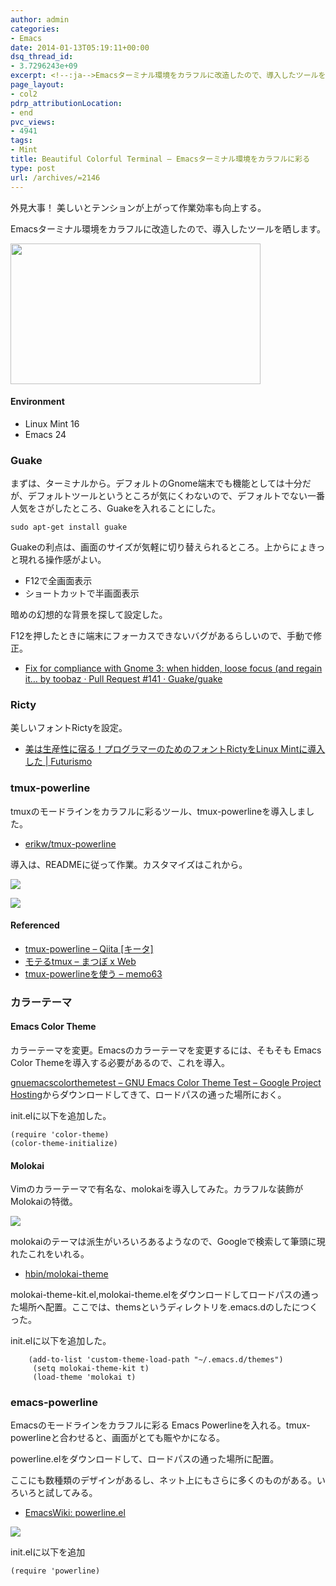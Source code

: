 ```yaml
---
author: admin
categories:
- Emacs
date: 2014-01-13T05:19:11+00:00
dsq_thread_id:
- 3.7296243e+09
excerpt: <!--:ja-->Emacsターミナル環境をカラフルに改造したので、導入したツールを晒します<!--:-->
page_layout:
- col2
pdrp_attributionLocation:
- end
pvc_views:
- 4941
tags:
- Mint
title: Beautiful Colorful Terminal – Emacsターミナル環境をカラフルに彩る
type: post
url: /archives/=2146
---
```


外見大事！ 美しいとテンションが上がって作業効率も向上する。

Emacsターミナル環境をカラフルに改造したので、導入したツールを晒します。

[<img src="https://lh5.googleusercontent.com/-6douzga2p7s/UtN1WsJz3pI/AAAAAAAAA-0/IWMgJ15qh7I/s400/beautiful_terminal.png" height="225" width="400" />][1]

#### Environment

  * Linux Mint 16
  * Emacs 24

### Guake

まずは、ターミナルから。デフォルトのGnome端末でも機能としては十分だが、デフォルトツールというところが気にくわないので、デフォルトでない一番人気をさがしたところ、Guakeを入れることにした。

    sudo apt-get install guake
    

Guakeの利点は、画面のサイズが気軽に切り替えられるところ。上からにょきっと現れる操作感がよい。

  * F12で全画面表示
  * ショートカットで半画面表示

暗めの幻想的な背景を探して設定した。

F12を押したときに端末にフォーカスできないバグがあるらしいので、手動で修正。

  * [Fix for compliance with Gnome 3: when hidden, loose focus (and regain it&#8230; by toobaz · Pull Request #141 · Guake/guake][2]

### Ricty

美しいフォントRictyを設定。

  * [美は生産性に宿る！プログラマーのためのフォントRictyをLinux Mintに導入した | Futurismo][3]

### tmux-powerline

tmuxのモードラインをカラフルに彩るツール、tmux-powerlineを導入しました。

  * [erikw/tmux-powerline][4]

導入は、READMEに従って作業。カスタマイズはこれから。

![][5]
  

  
![][6]

#### Referenced

  * [tmux-powerline &#8211; Qiita [キータ]][7]
  * [モテるtmux &#8211; まつぼ x Web][8]
  * [tmux-powerlineを使う &#8211; memo63][9]

### カラーテーマ

#### Emacs Color Theme

カラーテーマを変更。Emacsのカラーテーマを変更するには、そもそも Emacs Color Themeを導入する必要があるので、これを導入。

[gnuemacscolorthemetest &#8211; GNU Emacs Color Theme Test &#8211; Google Project Hosting][10]からダウンロードしてきて、ロードパスの通った場所におく。

init.elに以下を追加した。

    (require 'color-theme)
    (color-theme-initialize)
    

#### Molokai

Vimのカラーテーマで有名な、molokaiを導入してみた。カラフルな装飾がMolokaiの特徴。

![][11]

molokaiのテーマは派生がいろいろあるようなので、Googleで検索して筆頭に現れたこれをいれる。

  * [hbin/molokai-theme][12]

molokai-theme-kit.el,molokai-theme.elをダウンロードしてロードパスの通った場所へ配置。ここでは、themsというディレクトリを.emacs.dのしたにつくった。

init.elに以下を追加した。

    
        (add-to-list 'custom-theme-load-path "~/.emacs.d/themes")
         (setq molokai-theme-kit t)
         (load-theme 'molokai t)

### emacs-powerline

Emacsのモードラインをカラフルに彩る Emacs Powerlineを入れる。tmux-powerlineと合わせると、画面がとても賑やかになる。

powerline.elをダウンロードして、ロードパスの通った場所に配置。

ここにも数種類のデザインがあるし、ネット上にもさらに多くのものがある。いろいろと試してみる。

  * [EmacsWiki: powerline.el][13]

![][14]

init.elに以下を追加

    (require 'powerline)

 [1]: https://picasaweb.google.com/lh/photo/seC0YXllQNELube4DAknHzyD6hjDXGH6XyE6iLrzolo?feat=embedwebsite
 [2]: https://github.com/Guake/guake/pull/141
 [3]: http://futurismo.biz/archives/2072
 [4]: https://github.com/erikw/tmux-powerline
 [5]: http://lh3.ggpht.com/-1yzuh3J8jxw/UtNoBcQq_CI/AAAAAAAAA9w/XN8LhMSkC9U/tmux-powerline_01.png
 [6]: http://lh6.ggpht.com/-tjt2_ywGdAs/UtNoFVV1aVI/AAAAAAAAA94/J9FaiC0JASo/tmux-powerline_02.png
 [7]: http://qiita.com/PSP_T/items/dc509f208b464838b948
 [8]: http://matsu.teraren.com/blog/2013/02/10/moteru-tmux-powerline/
 [9]: http://saku-na63.hatenablog.com/entry/2013/10/13/223010
 [10]: https://code.google.com/p/gnuemacscolorthemetest/
 [11]: http://lh6.ggpht.com/-Q2ItmgIghe0/UtNpkDOiCnI/AAAAAAAAA-E/7PXVx7R2wBQ/molokai_01.png
 [12]: https://github.com/hbin/molokai-theme
 [13]: http://www.emacswiki.org/emacs/powerline.el
 [14]: http://lh6.ggpht.com/-9MHvsvshvh8/UtN0RBjOaGI/AAAAAAAAA-g/VDChvbgH5JY/emacs-powerline.png